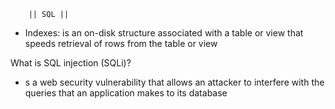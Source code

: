 		|| SQL ||

* Indexes:  is an on-disk structure associated with a table or view that speeds retrieval of rows from
 the table or view


What is SQL injection (SQLi)?
- s a web security vulnerability that allows an attacker to interfere with the queries that an application 
makes to its database
